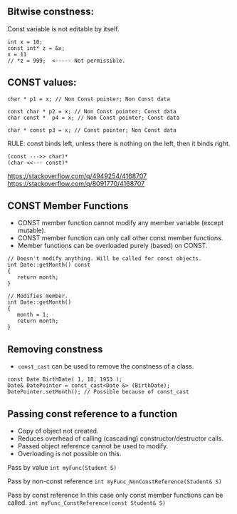 ## Bitwise constness:
Const variable is not editable by itself.

```
int x = 10;
const int* z = &x;
x = 11
// *z = 999;  <----- Not permissible.
```


## CONST values:

```
char * p1 = x; // Non Const pointer; Non Const data

const char * p2 = x; // Non Const pointer; Const data
char const *  p4 = x; // Non Const pointer; Const data

char * const p3 = x; // Const pointer; Non Const data
```

RULE: const binds left, unless there is nothing on the left, then it binds right.

```
(const --->> char)*
(char <<--- const)*
```


https://stackoverflow.com/q/4949254/4168707
https://stackoverflow.com/q/8091770/4168707


## CONST Member Functions

- CONST member function cannot modify any member variable (except mutable).
- CONST member function can only  call other const member functions.
- Member functions  can be overloaded purely (based) on CONST.

```
// Doesn't modify anything. Will be called for const objects.
int Date::getMonth() const 
{
   return month;        
}

// Modifies member. 
int Date::getMonth() 	
{
   month = 1;  
   return month;        
}
```


## Removing constness

- `const_cast` can be used to remove the constness of a class.

```
const Date BirthDate( 1, 18, 1953 );
Date& DatePointer = const_cast<Date &> (BirthDate);
DatePointer.setMonth(); // Possible because of const_cast
```

## Passing const reference to a function
- Copy of object not created.
- Reduces overhead of calling (cascading) constructor/destructor calls.
- Passed object reference cannot be used to modify.
- Overloading is not possible on this. 

Pass by value
	`int myFunc(Student S)`
	
Pass by non-const reference
	`int myFunc_NonConstReference(Student& S)`
	
Pass by const reference
In this case only const member functions can be called.
	`int myFunc_ConstReference(const Student& S)`
